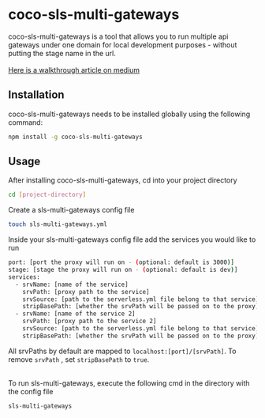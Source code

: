 # coco-sls-multi-gateways
coco-sls-multi-gateways is a tool that allows you to run multiple api gateways under one domain for local development purposes - without putting the stage name in the url. <br /><br />
[Here is a walkthrough article on medium](https://medium.com/@edisgonuler/run-multiple-serverless-applications-d8b38ef04f37)

## Installation
coco-sls-multi-gateways needs to be installed globally using the following command:
```bash
npm install -g coco-sls-multi-gateways
```

## Usage
After installing coco-sls-multi-gateways, cd into your project directory
```bash
cd [project-directory]
```

Create a sls-multi-gateways config file
```bash
touch sls-multi-gateways.yml
```

Inside your sls-multi-gateways config file add the services you would like to run
```bash
port: [port the proxy will run on - (optional: default is 3000)]
stage: [stage the proxy will run on - (optional: default is dev)]
services:
  - srvName: [name of the service]
    srvPath: [proxy path to the service]
    srvSource: [path to the serverless.yml file belong to that service]
    stripBasePath: [whether the srvPath will be passed on to the proxy]
  - srvName: [name of the service 2]
    srvPath: [proxy path to the service 2]
    srvSource: [path to the serverless.yml file belong to that service]
    stripBasePath: [whether the srvPath will be passed on to the proxy]
```


All srvPaths by default are mapped to ```localhost:[port]/[srvPath]```. To remove ```srvPath``` , set  ```stripBasePath``` to ```true```.
<br /><br /> 

To run sls-multi-gateways, execute the following cmd in the directory with the config file

```bash
sls-multi-gateways
```

